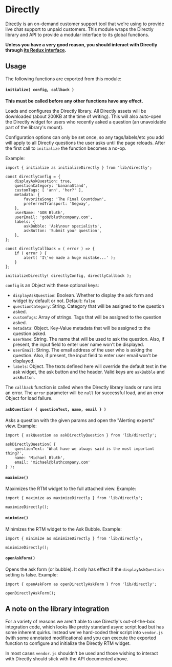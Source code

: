 Directly
========

[Directly](https://www.directly.com/) is an on-demand customer support tool that we're
using to provide live chat support to unpaid customers. This module wraps the Directly
library and API to provide a modular interface to its global functions.

**Unless you have a very good reason, you should interact with Directly through [its
Redux interface](../../state/directly).**

## Usage

The following functions are exported from this module:

#### `initialize( config, callback )`

**This must be called before any other functions have any effect.**

Loads and configures the Directly library. All Directly assets will be downloaded
(about 200KB at the time of writing). This will also auto-open the Directly widget
for users who recently asked a question (an unavoidable part of the library's mount).

Configuration options can only be set once, so any tags/labels/etc you add will apply
to all Directly questions the user asks until the page reloads. After the first call
to `initialize` the function becomes a no-op.

Example:

```
import { initialize as initializeDirectly } from 'lib/directly';

const directlyConfig = {
	displayAskQuestion: true,
	questionCategory: 'bananaStand',
	customTags: [ 'ann', 'her?' ],
	metadata: {
		favoriteSong: 'The Final Countdown',
		preferredTransport: 'Segway',
	},
	userName: 'GOB Bluth',
	userEmail: 'gob@bluthcompany.com',
	labels: {
		askBubble: 'Ask\nour specialists',
		askButton: 'Submit your question',
	},
};

const directlyCallback = ( error ) => {
	if ( error ) {
		alert( 'I\'ve made a huge mistake...' );
	}
};

initializeDirectly( directlyConfig, directlyCallback );
```

`config` is an Object with these optional keys:
- `displayAskQuestion`: Boolean. Whether to display the ask form and widget by default or not. Default: `false`
- `questionCategory`: String. Category that will be assigned to the question asked.
- `customTags`: Array of strings. Tags that will be assigned to the question asked.
- `metadata`: Object. Key-Value metadata that will be assigned to the question asked.
- `userName`: String. The name that will be used to ask the question. Also, if present, the input field to enter user name won't be displayed.
- `userEmail`: String. The email address of the user who is asking the question. Also, if present, the input field to enter user email won't be displayed.
- `labels`: Object. The texts defined here will override the default text in the ask widget, the ask button and the header. Valid keys are `askBubble` and `askButton`.

The `callback` function is called when the Directly library loads or runs into an error. The `error` parameter will be `null` for successful load, and an error Object for load failure.


#### `askQuestion( { questionText, name, email } )`

Asks a question with the given params and open the "Alerting experts" view. Example:

```
import { askQuestion as askDirectlyQuestion } from 'lib/directly';

askDirectlyQuestion( {
	questionText: 'What have we always said is the most important thing?',
	name: 'Michael Bluth',
	email: 'michael@bluthcompany.com'
} );
```

#### `maximize()`
Maximizes the RTM widget to the full attached view. Example:

```
import { maximize as maximizeDirectly } from 'lib/directly';

maximizeDirectly();
```

#### `minimize()`
Minimizes the RTM widget to the Ask Bubble. Example:

```
import { minimize as minimizeDirectly } from 'lib/directly';

minimizeDirectly();
```

#### `openAskForm()`
Opens the ask form (or bubble). It only has effect if the `displayAskQuestion` setting
is false. Example:

```
import { openAskForm as openDirectlyAskForm } from 'lib/directly';

openDirectlyAskForm();
```

## A note on the library integration

For a variety of reasons we aren't able to use Directly's out-of-the-box integration
code, which looks like pretty standard async script load but has some inherent quirks.
Instead we've hard-coded their script into `vendor.js` (with some annotated modifications)
and you can execute the exported function to configure and initialize the Directly RTM widget.

In most cases `vendor.js` shouldn't be used and those wishing to interact with Directly
should stick with the API documented above.
